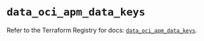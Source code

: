 # `data_oci_apm_data_keys`

Refer to the Terraform Registry for docs: [`data_oci_apm_data_keys`](https://registry.terraform.io/providers/oracle/oci/6.37.0/docs/data-sources/apm_data_keys).
